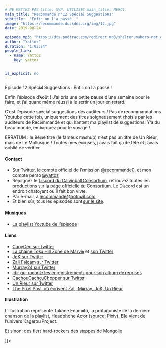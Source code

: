 ```yaml
---
# NE METTEZ PAS title: SVP. UTILISEZ main_title: MERCI.
main_title: "Recommandé n°12 Spécial Suggestions"
subtitle:  "Enfin on l'a passé !"
image: "https://recommande.duckdns.org/img/12.jpg"
date: 2019-08-24

episode_mp3: "https://dts.podtrac.com/redirect.mp3/shelter.mahoro-net.org/~yattoz/recommande/episodes/episode12.mp3"
author: "Yattoz"
duration: "1:02:24"
people_link: 
  - name: Yattoz
    key: yattoz


is_explicit: no
---
```


<PodcastHeader/>

<!-- ECRIRE LA DESCRIPTION DE L'EPISODE SOUS CETTE LIGNE -->
Episode 12 Spécial Suggestions : Enfin on l’a passé !

<p>Enfin l’épisode d’Août ! J’ai pris une petite pause d’une semaine pour le faire, et j’ai quand même réussi à le sortir un jour en retard.</p>

<p>C’est l’épisode spécial suggestions des auditeurs ! Pas de recommandations Youtube cette fois, uniquement des titres soigneusement choisis par les auditeurs de Recommandé et qui hantent ma playlist de suggestions. Y’a du beau monde, embarquez pour le voyage !</p>

<p>ERRATUM : le 9ème titre (le fameux mashup) n’est pas un titre de Un Rieur, mais de Le Mollusque ! Toutes mes excuses, j’avais fait ça de tête et j’avais oublié de vérifier.</p>

<h4>Contact</h4>

<ul>
  <li>Sur Twitter, le compte officiel de l’émission <a href="https://twitter.com/recommande0" rel="nofollow">@recommande0</a>, et mon compte perso <a href="https://twitter.com/yattoz" rel="nofollow">@yattoz</a></li>
  <li>Rejoignez le <a href="https://discord.gg/4RnA9v7" rel="nofollow">Discord du Calvinball Consortium</a>, retrouvez toutes les productions sur <a href="https://calvinballradio.wordpress.com/" rel="nofollow">la page officielle du Consortium</a>. Le Discord est un endroit chatoyant où il fait bon vivre.</li>
  <li>Par e-mail, à <a href="mailto:recommande@hotmail.com" rel="nofollow">recommande@hotmail.com</a>,</li>
  <li>Et bien sûr, tous les épisodes sont <a href="https://recommande.duckdns.org" rel="nofollow">sur le site</a>.</li>
</ul>

<h4>Musiques</h4>

<ul>
  <li><a href="https://www.youtube.com/playlist?list=PLNjXbZkItxtYYwfJjnf1cjXclgqatPe8g" rel="nofollow">La playlist Youtube de l’épisode</a></li>
</ul>

<h4>Liens</h4>

<ul>
  <li><a href="https://twitter.com/CapyCec" rel="nofollow">CapyCec sur Twitter</a></li>
  <li><a href="https://www.youtube.com/channel/UCqsNbo5ROy3szC2J2ajXzig/videos" rel="nofollow">La chaîne Toku Hill Zone de Marvin</a> et <a href="https://twitter.com/Psoushi" rel="nofollow">son Twitter</a></li>
  <li><a href="https://twitter.com/Juste_JoK" rel="nofollow">JoK sur Twitter</a></li>
  <li><a href="https://twitter.com/Zali_Falcam" rel="nofollow">Zali Falcam sur Twitter</a></li>
  <li><a href="https://twitter.com/murray2424" rel="nofollow">Murray24 sur Twitter</a></li>
  <li><a href="https://www.facebook.com/IdirOfficiel/posts/1176370172451304" rel="nofollow">Idir qui raconte les enregistrements pour son album de reprises</a></li>
  <li><a href="https://twitter.com/CachCachChopper" rel="nofollow">CachouCachouChopper sur Twitter</a></li>
  <li><a href="https://twitter.com/Un_Rieur" rel="nofollow">Un Rieur sur Twitter</a></li>
  <li><a href="https://thepixelpost.com/" rel="nofollow">The Pixel Post, où écrivent Zali, Murray, JoK, Un Rieur</a></li>
</ul>

<h4>Illustration</h4>

<p>L’illustration représente Takane Enomoto, la protagoniste de la dernière chanson de la playlist, Headphone Actor <a href="https://www.pixiv.net/member_illust.php?mode=medium&amp;illust_id=25164449" rel="nofollow">(source: Pixiv)</a>. Elle vient de l’univers Kagerou Project.</p>

<p><a href="https://www.youtube.com/watch?v=v4xZUr0BEfE" rel="nofollow">Et sinon: des fiers hard-rockers des steppes de Mongolie</a></p>
]]&gt;

